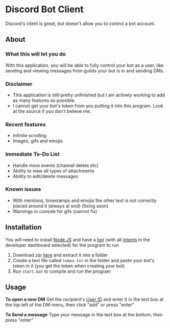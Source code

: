 # Discord Bot Client

Discord's client is great, but doesn't allow you to control a bot account.

## About

### What this will let you do

With this application, you will be able to fully control your bot as a user, like sending and viewing messages from guilds your bot is in and sending DMs.

### Disclaimer

- This application is still pretty unfinished but I am actively working to add as many features as possible.
- I cannot get your bot's token from you putting it into this program. Look at the source if you don't believe me. 

### Recent features

- Infinite scrolling
- Images, gifs and emojis

### Immediate To-Do List

- Handle more events (channel delete etc)
- Ability to view all types of attachments
- Ability to edit/delete messages

### Known issues

- With mentions, timestamps and emojis the other text is not correctly placed around it (always at end) (fixing soon)
- Warnings in console for gifs (cannot fix)

## Installation

You will need to install [Node.JS] and have a [bot] (with all [intents] in the developer dashboard selected) for the program to run

1. Download zip [here] and extract it into a folder
2. Create a text file called `token.txt` in the folder and paste your bot's token in it (you get the token when creating your bot)
3. Run `start.bat` to compile and run the program

## Usage

**To open a new DM**
Get the recipient's [User ID] and enter it in the text box at the top left of the DM menu, then click "add" or press "enter"

**To Send a message**
Type your message in the text box at the bottom, then press "enter"

[bot]: https://discordjs.guide/preparations/setting-up-a-bot-application.html#your-bot-s-token
[here]: https://github.com/FriendlyUser1/discord-bot-client/archive/refs/heads/main.zip
[node.js]: https://nodejs.org/en/
[user id]: https://support.discord.com/hc/en-us/articles/206346498-Where-can-I-find-my-User-Server-Message-ID-
[intents]: https://i.imgur.com/eR9FMqp.png
